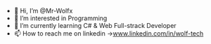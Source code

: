 - 👋 Hi, I’m @Mr-Wolfx
- 👀 I’m interested in Programming
- 🌱 I’m currently learning C# & Web Full-strack Developer
- 📫 How to reach me on linkedin ->www.linkedin.com/in/wolf-tech

